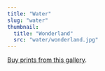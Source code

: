 ```yaml
---
title: "Water"
slug: "water"
thumbnail:
  title: "Wonderland"
  src: "water/wonderland.jpg"
---
```


[Buy prints from this gallery](https://weshargrovephotography.square.site/shop/water-prints/2).
